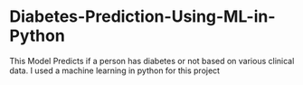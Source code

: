 # Diabetes-Prediction-Using-ML-in-Python
This Model Predicts if a person has diabetes or not based on various clinical data. I used a machine learning in python for this project
